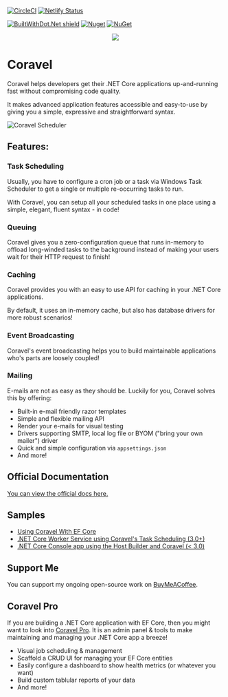[![CircleCI](https://circleci.com/gh/jamesmh/coravel/tree/master.svg?style=svg)](https://circleci.com/gh/jamesmh/coravel/tree/master)
[![Netlify Status](https://api.netlify.com/api/v1/badges/5f511f8d-d256-4e4f-a21f-b7a444b4d4f9/deploy-status)](https://app.netlify.com/sites/coravel-docs/deploys)

[![BuiltWithDot.Net shield](https://builtwithdot.net/project/32/coravel/badge)](https://builtwithdot.net/project/32/coravel)
[![Nuget](https://img.shields.io/nuget/v/Coravel.svg)](https://www.nuget.org/packages/Coravel)
[![NuGet](https://img.shields.io/nuget/dt/Coravel.svg)](https://www.nuget.org/packages/Coravel)


<div align="center">
  <img src="./img/logo.png" style="max-width:200px" />
</div>

# Coravel

Coravel helps developers get their .NET Core applications up-and-running fast without compromising code quality. 

It makes advanced application features accessible and easy-to-use by giving you a simple, expressive and straightforward syntax.

![Coravel Scheduler](./img/scheduledailyreport.png)

## Features:

### Task Scheduling

Usually, you have to configure a cron job or a task via Windows Task Scheduler to get a single or multiple re-occurring tasks to run.

With Coravel, you can setup all your scheduled tasks in one place using a simple, elegant, fluent syntax - in code!

### Queuing

Coravel gives you a zero-configuration queue that runs in-memory to offload long-winded tasks to the background instead of making your users wait for their HTTP request to finish!

### Caching

Coravel provides you with an easy to use API for caching in your .NET Core applications.

By default, it uses an in-memory cache, but also has database drivers for more robust scenarios!

### Event Broadcasting

Coravel's event broadcasting helps you to build maintainable applications who's parts are loosely coupled!

### Mailing

E-mails are not as easy as they should be. Luckily for you, Coravel solves this by offering:

- Built-in e-mail friendly razor templates
- Simple and flexible mailing API
- Render your e-mails for visual testing
- Drivers supporting SMTP, local log file or BYOM ("bring your own mailer") driver
- Quick and simple configuration via `appsettings.json`
- And more!

## Official Documentation

[You can view the official docs here.](https://docs.coravel.net/Installation/)

## Samples

- [Using Coravel With EF Core](https://github.com/jamesmh/coravel/tree/master/Samples/EFCoreSample)
- [.NET Core Worker Service using Coravel's Task Scheduling (3.0+)](https://github.com/jamesmh/coravel/tree/master/Samples/WorkerServiceScheduler)
- [.NET Core Console app using the Host Builder and Coravel (< 3.0)](https://github.com/jamesmh/coravel/tree/master/Samples/HostBuilderConsole)

## Support Me

You can support my ongoing open-source work on [BuyMeACoffee](https://www.buymeacoffee.com/gIPOyBD5N).

## Coravel Pro

If you are building a .NET Core application with EF Core, then you might want to look into [Coravel Pro](https://www.pro.coravel.net/). It is an admin panel & tools to make maintaining and managing your .NET Core app a breeze!

- Visual job scheduling & management
- Scaffold a CRUD UI for managing your EF Core entities
- Easily configure a dashboard to show health metrics (or whatever you want)
- Build custom tablular reports of your data
- And more!
